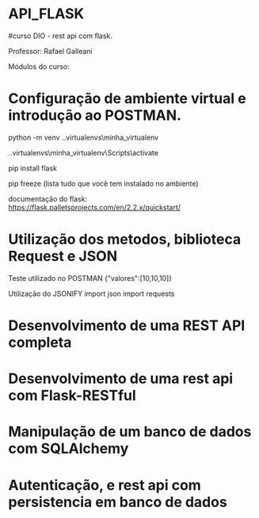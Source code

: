 # API_FLASK 

#curso DIO - rest api com flask.

Professor: Rafael Galleani

Módulos do curso:

#    Configuração de ambiente virtual e introdução ao POSTMAN.

python -m venv .\.virtualenvs\minha_virtualenv

.\.virtualenvs\minha_virtualenv\Scripts\activate

pip install flask

pip freeze (lista tudo que você tem instalado no ambiente)

documentação do flask: https://flask.palletsprojects.com/en/2.2.x/quickstart/



#    Utilização dos metodos, biblioteca Request e JSON


Teste utilizado no POSTMAN  {"valores":[10,10,10]}

Utilização do JSONIFY 
import json
import requests


#    Desenvolvimento de uma REST API completa



#    Desenvolvimento de uma rest api com Flask-RESTful


#    Manipulação de um banco de dados com SQLAlchemy


#    Autenticação, e rest api com persistencia em  banco de dados




